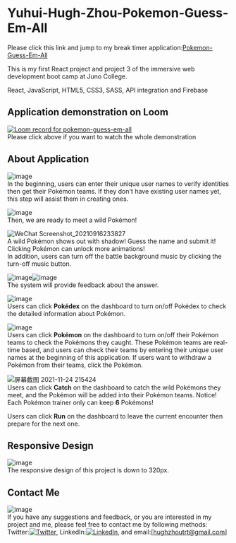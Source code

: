 # Yuhui-Hugh-Zhou-Pokemon-Guess-Em-All
  
Please click this link and jump to my break timer application:[Pokemon-Guess-Em-All](https://pokemon-guess-em-all.netlify.app/)   
    
This is my first React project and project 3 of the immersive web development boot camp at Juno College.     
    
React, JavaScript, HTML5, CSS3, SASS, API integration and Firebase  
  
## Application demonstration on Loom 
[![Loom record for pokemon-guess-em-all](https://cdn.loom.com/sessions/thumbnails/03d938d5edee450db6a1d930365fa605-with-play.gif)](https://www.loom.com/share/03d938d5edee450db6a1d930365fa605 "Loom record for pokemon-guess-em-all")    
Please click above if you want to watch the whole demonstration  
    
## About Application    
![image](https://user-images.githubusercontent.com/84819219/143367173-7803933f-bca5-4983-9676-5a11595ac0cf.png)      
In the beginning, users can enter their unique user names to verify identities then get their Pokémon teams. If they don't have existing user names yet, this step will assist them in creating ones.    
    
![image](https://user-images.githubusercontent.com/84819219/143367590-8933d569-d00d-4517-a2f8-e219f7349d13.png)    
Then, we are ready to meet a wild Pokémon!    
    
![WeChat Screenshot_20210916233827](https://user-images.githubusercontent.com/84819219/143370370-d964ad6c-7ef6-46e6-a3b0-dd3996113ff1.png)     
A wild Pokémon shows out with shadow! Guess the name and submit it! Clicking Pokémon can unlock more animations!     
In addition, users can turn off the battle background music by clicking the turn-off music button.      
    
![image](https://user-images.githubusercontent.com/84819219/143370793-a97e3e92-51e6-488b-b2cb-164c026ba1e8.png)![image](https://user-images.githubusercontent.com/84819219/143370683-52e340af-445e-4f06-85ed-7d6a82fd94d5.png)    
The system will provide feedback about the answer.    
    
![image](https://user-images.githubusercontent.com/84819219/143370963-06f9e9f4-1112-4a45-8f61-1bf00ff47dda.png)    
Users can click **Pokédex** on the dashboard to turn on/off Pokédex to check the detailed information about Pokémon.        
    
![image](https://user-images.githubusercontent.com/84819219/143371091-32901797-4a68-4574-8291-aa1b31e086d2.png)      
Users can click **Pokémon** on the dashboard to turn on/off their Pokémon teams to check the Pokémons they caught. These Pokémon teams are real-time based, and users can check their teams by entering their unique user names at the beginning of this application. If users want to withdraw a Pokémon from their teams, click the Pokémon.    
    
![屏幕截图 2021-11-24 215424](https://user-images.githubusercontent.com/84819219/143371902-a4a24993-9064-4722-a29f-7610a9856a08.png)    
Users can click **Catch** on the dashboard to catch the wild Pokémons they meet, and the Pokémon will be added into their Pokémon teams. Notice! Each Pokémon trainer only can keep **6** Pokémons!    
    
Users can click **Run** on the dashboard to leave the current encounter then prepare for the next one.    
    
## Responsive Design    
![image](https://user-images.githubusercontent.com/84819219/143372408-6cf69361-32fd-4830-bef3-4403d48d0966.png)        
The responsive design of this project is down to 320px.      
    
## Contact Me    
![image](https://user-images.githubusercontent.com/84819219/143372528-31a6b3a6-6411-4648-8835-3a009733e1c4.png)    
If you have any suggestions and feedback, or you are interested in my project and me, please feel free to contact me by following methods:     
Twitter:[![Twitter][1.2]][1], LinkedIn:[![LinkedIn][2.2]][2], and email:[hughzhoutrt@gmail.com]         
<!-- Icons -->  
[1.2]: http://i.imgur.com/wWzX9uB.png (twitter icon without padding)  
[2.2]: https://raw.githubusercontent.com/MartinHeinz/MartinHeinz/master/linkedin-3-16.png (LinkedIn icon without padding)  
<!-- Links to your social media accounts -->  
[1]: https://twitter.com/Hugh_Zhou_  
[2]: https://www.linkedin.com/in/hugh-yuhui-zhou-47181b170/  